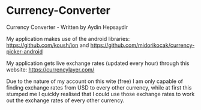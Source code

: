 # Currency-Converter

Currency Converter - Written by Aydin Hepsaydir

My application makes use of the android libraries: https://github.com/koush/ion and https://github.com/midorikocak/currency-picker-android

My application gets live exchange rates (updated every hour) through this website: https://currencylayer.com/

Due to the nature of my account on this wite (free) I am only capable of finding exchange rates from USD to every other currency, while at 
first this stumped me I quickly realised that I could use those exchange rates to work out the exchange rates of every other currency.

